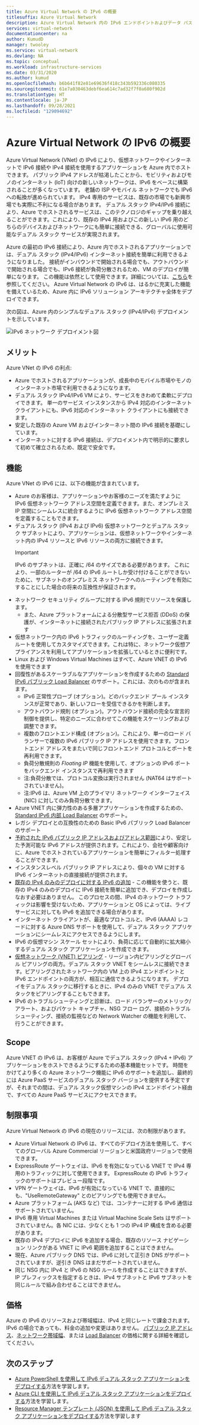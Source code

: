 ```yaml
---
title: Azure Virtual Network の IPv6 の概要
titlesuffix: Azure Virtual Network
description: Azure Virtual Network 内の IPv6 エンドポイントおよびデータ パスを IPv6 の観点から説明します。
services: virtual-network
documentationcenter: na
author: KumudD
manager: twooley
ms.service: virtual-network
ms.devlang: NA
ms.topic: conceptual
ms.workload: infrastructure-services
ms.date: 03/31/2020
ms.author: kumud
ms.openlocfilehash: b6b641f82e81e69636f418c343b592336c080335
ms.sourcegitcommit: 61e7a030463debf6ea614c7ad32f7f0a680f902d
ms.translationtype: HT
ms.contentlocale: ja-JP
ms.lasthandoff: 09/28/2021
ms.locfileid: "129094692"
---
```

# <a name="what-is-ipv6-for-azure-virtual-network"></a>Azure Virtual Network の IPv6 の概要

Azure Virtual Network (VNet) の IPv6 により、仮想ネットワークやインターネットで IPv6 接続や IPv4 接続を使用するアプリケーションを Azure 内でホストできます。 パブリック IPv4 アドレスが枯渇したことから、モビリティおよびモノのインターネット (IoT) 向けの新しいネットワークは、IPv6 をベースに構築されることが多くなっています。 老舗の ISP やモバイル ネットワークでも IPv6 への転換が進められています。 IPv4 専用のサービスは、既存の市場でも新興市場でも実際に不利になる場合があります。 デュアル スタック IPv4/IPv6 接続により、Azure でホストされるサービスは、このテクノロジのギャップを乗り越えることができます。これにより、既存の IPv4 用およびこの新しい IPv6 用のどちらのデバイスおよびネットワークにも簡単に接続できる、グローバルに使用可能なデュアル スタック サービスが実現されます。

Azure の最初の IPv6 接続により、Azure 内でホストされるアプリケーションでは、デュアル スタック (IPv4/IPv6) インターネット接続を簡単に利用できるようになりました。 接続がインバウンドで開始される場合でも、アウトバウンドで開始される場合でも、IPv6 接続が負荷分散されるため、VM のデプロイが簡単になります。 この機能は依然として使用できます。詳細については、[こちら](../load-balancer/load-balancer-ipv6-overview.md)を参照してください。
Azure Virtual Network の IPv6 は、はるかに充実した機能を備えているため、Azure 内に IPv6 ソリューション アーキテクチャ全体をデプロイできます。


次の図は、Azure 内のシンプルなデュアル スタック (IPv4/IPv6) デプロイメントを示しています。

![IPv6 ネットワーク デプロイメント図](./media/ipv6-support-overview/ipv6-sample-diagram.png)

## <a name="benefits"></a>メリット

Azure VNet の IPv6 の利点:

- Azure でホストされるアプリケーションが、成長中のモバイル市場やモノのインターネット市場で利用できるようになります。
- デュアル スタック IPv4/IPv6 VM により、サービスをきわめて柔軟にデプロイできます。 単一のサービス インスタンスから IPv4 対応のインターネット クライアントにも、IPv6 対応のインターネット クライアントにも接続できます。
- 安定した既存の Azure VM およびインターネット間の IPv6 接続を基礎にしています。
- インターネットに対する IPv6 接続は、デプロイメント内で明示的に要求して初めて確立されるため、既定で安全です。

## <a name="capabilities"></a>機能

Azure VNet の IPv6 には、以下の機能が含まれています。

- Azure のお客様は、アプリケーションやお客様のニーズを満たすように IPv6 仮想ネットワーク アドレス空間を定義できます。また、オンプレミス IP 空間にシームレスに統合するように IPv6 仮想ネットワーク アドレス空間を定義することもできます。
- デュアル スタック (IPv4 および IPv6) 仮想ネットワークとデュアル スタック サブネットにより、アプリケーションは、仮想ネットワークやインターネット内の IPv4 リソースと IPv6 リソースの両方に接続できます。
    > [!IMPORTANT]
    > IPv6 のサブネットは、正確に /64 のサイズである必要があります。  これにより、一部のルーターが /64 の IPv6 ルートしか受け付けることができないために、サブネットのオンプレミス ネットワークへのルーティングを有効にすることにした場合の将来の互換性が保証されます。  
- ネットワーク セキュリティ グループに対する IPv6 規則でリソースを保護します。
    - また、Azure プラットフォームによる分散型サービス拒否 (DDoS) の保護が、インターネットに接続されたパブリック IP アドレスに拡張されます
- 仮想ネットワーク内の IPv6 トラフィックのルーティングを、ユーザー定義ルートを使用してカスタマイズできます。これは特に、ネットワーク仮想アプライアンスを利用してアプリケーションを拡張しているときに便利です。
- Linux および Windows Virtual Machines はすべて、Azure VNET の IPv6 を使用できます
- 回復性があるスケーラブルなアプリケーションを作成するための [Standard IPv6 パブリック Load Balancer](virtual-network-ipv4-ipv6-dual-stack-standard-load-balancer-powershell.md) のサポート。これには、次のものが含まれます。
    - IPv6 正常性プローブ (オプション)。どのバックエンド プール インスタンスが正常であり、新しいフローを受信できるかを判断します。
    - アウトバウンド規則 (オプション)。アウトバウンド接続の完全な宣言的制御を提供し、特定のニーズに合わせてこの機能をスケーリングおよび調整できます。
    - 複数のフロントエンド構成 (オプション)。これにより、単一のロード バランサーで複数の IPv6 パブリック IP アドレスを使用できます。フロントエンド アドレスをまたいで同じフロントエンド プロトコルとポートを再利用できます。
    - 負荷分散規則の *Floating IP* 機能を使用して、オプションの IPv6 ポートをバックエンド インスタンスで再利用できます 
    - 注:負荷分散では、プロトコル変換は実行されません (NAT64 はサポートされていません)。 
    - 注:IPv6 は、Azure VM 上のプライマリ ネットワーク インターフェイス (NIC) に対してのみ負荷分散できます。 
- Azure VNET 内に弾力性のある多層アプリケーションを作成するための、[Standard IPv6 内部 Load Balancer](ipv6-dual-stack-standard-internal-load-balancer-powershell.md) のサポート。   
- レガシ デプロイとの互換性のための Basic IPv6 パブリック Load Balancer のサポート
- [予約された IPv6 パブリック IP アドレスおよびアドレス範囲](./public-ip-address-prefix.md)により、安定した予測可能な IPv6 アドレスが提供されます。これにより、会社や顧客向けに、Azure でホストされているアプリケーションを簡単にフィルター処理することができます。
- インスタンスレベル パブリック IP アドレスにより、個々の VM に対する IPv6 インターネットの直接接続が提供されます。
- [既存の IPv4 のみのデプロイに対する IPv6 の追加](ipv6-add-to-existing-vnet-powershell.md) - この機能を使うと、既存の IPv4 のみのデプロイに IPv6 接続を簡単に追加でき、デプロイを作成しなおす必要はありません。  このプロセスの間、IPv4 のネットワーク トラフィックは影響を受けないため、アプリケーションと OS によっては、ライブ サービスに対しても IPv6 を追加できる場合があります。    
- インターネット クライアントが、最適なプロトコルと、IPv6 (AAAA) レコードに対する Azure DNS サポートを使用して、デュアル スタック アプリケーションにシームレスにアクセスできるようにします。 
- IPv6 の仮想マシン スケール セットにより、負荷に応じて自動的に拡大縮小するデュアル スタック アプリケーションを作成できます。
- [仮想ネットワーク (VNET) ピアリング](virtual-network-peering-overview.md) - リージョン内ピアリングとグローバル ピアリングの両方。デュアル スタック VNET をシームレスに接続できます。ピアリングされたネットワーク内の VM 上の IPv4 エンドポイントと IPv6 エンドポイントの両方が、相互に通信できるようになります。 デプロイをデュアル スタックに移行するときに、IPv4 のみの VNET でデュアル スタックをピアリングすることもできます。 
- IPv6 のトラブルシューティングと診断は、ロード バランサーのメトリック/アラート、およびパケット キャプチャ、NSG フロー ログ、接続のトラブルシューティング、接続の監視などの Network Watcher の機能を利用して、行うことができます。   

## <a name="scope"></a>Scope
Azure VNET の IPv6 は、お客様が Azure でデュアル スタック (IPv4 + IPv6) アプリケーションをホストできるようにするための基本機能セットです。  時間をかけてより多くの Azure ネットワーク機能に IPv6 のサポートを追加し、最終的には Azure PaaS サービスのデュアル スタック バージョンを提供する予定ですが、それまでの間は、デュアル スタック仮想マシンの IPv4 エンドポイント経由で、すべての Azure PaaS サービスにアクセスできます。   

## <a name="limitations"></a>制限事項
Azure Virtual Network の IPv6 の現在のリリースには、次の制限があります。
- Azure Virtual Network の IPv6 は、すべてのデプロイ方法を使用して、すべてのグローバル Azure Commercial リージョンと米国政府リージョンで使用できます。  
- ExpressRoute ゲートウェイは、IPv6 を有効になっている VNET で IPv4 専用のトラフィックに対して使用できます。  ExpressRoute の IPv6 トラフィックのサポートはプレビュー段階です。   
- VPN ゲートウェイは、IPv6 が有効になっている VNET で、直接的にも、"UseRemoteGateway" とのピアリングでも使用できません。
- Azure プラットフォーム (AKS など) では、コンテナーに対する IPv6 通信はサポートされていません。 
- IPv6 専用 Virtual Machines または Virtual Machine Scale Sets はサポートされていません。各 NIC には、少なくとも 1 つの IPv4 IP 構成を含める必要があります。 
- 既存の IPv4 デプロイに IPv6 を追加する場合、既存のリソース ナビゲーション リンクがある VNET に IPv6 範囲を追加することはできません。  
- 現在、Azure パブリック DNS では、IPv6 に対して正引き DNS がサポートされていますが、逆引き DNS はまだサポートされていません。
- 同じ NSG 内に IPv4 と IPv6 の NSG ルールを作成することはできますが、IP プレフィックスを指定するときは、IPv4 サブネットと IPv6 サブネットを同じルールで組み合わせることはできません。

## <a name="pricing"></a>価格

Azure の IPv6 のリソースおよび帯域幅は、IPv4 と同じレートで課金されます。 IPv6 の場合であっても、料金の追加や変更はありません。 [パブリック IP アドレス](https://azure.microsoft.com/pricing/details/ip-addresses/)、[ネットワーク帯域幅](https://azure.microsoft.com/pricing/details/bandwidth/)、または [Load Balancer](https://azure.microsoft.com/pricing/details/load-balancer/) の価格に関する詳細を確認してください。

## <a name="next-steps"></a>次のステップ

- [Azure PowerShell を使用して IPv6 デュアル スタック アプリケーションをデプロイする](virtual-network-ipv4-ipv6-dual-stack-standard-load-balancer-powershell.md)方法を学習します。
- [Azure CLI を使用して IPv6 デュアル スタック アプリケーションをデプロイする](virtual-network-ipv4-ipv6-dual-stack-standard-load-balancer-cli.md)方法を学習します。
- [Resource Manager テンプレート (JSON) を使用して IPv6 デュアル スタック アプリケーションをデプロイする](ipv6-configure-standard-load-balancer-template-json.md)方法を学習します

